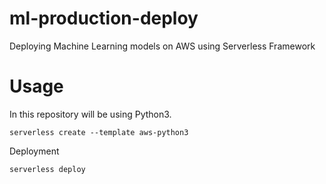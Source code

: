 # ml-production-deploy
Deploying Machine Learning models on AWS using Serverless Framework

# Usage

In this repository will be using Python3.
```
serverless create --template aws-python3
```
Deployment

```
serverless deploy
```